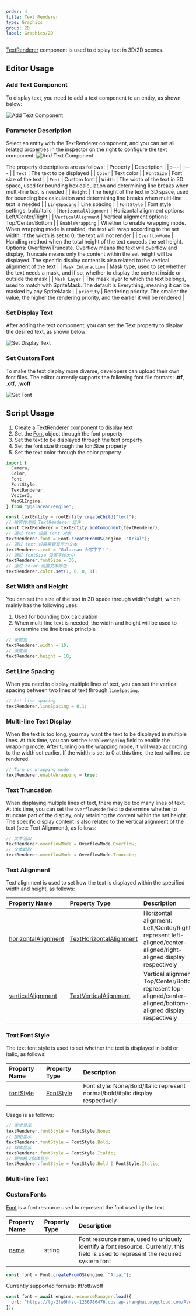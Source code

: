 ```yaml
---
order: 4
title: Text Renderer
type: Graphics
group: 2D
label: Graphics/2D
---
```


[TextRenderer](/apis/core/#TextRenderer) component is used to display text in 3D/2D scenes.

## Editor Usage

### Add Text Component

To display text, you need to add a text component to an entity, as shown below:

![Add Text Component](https://mdn.alipayobjects.com/huamei_w6ifet/afts/img/A*3d5AQYTtcNkAAAAAAAAAAAAADjCHAQ/original)

### Parameter Description

Select an entity with the TextRenderer component, and you can set all related properties in the inspector on the right to configure the text component:
![Add Text Component](https://mdn.alipayobjects.com/huamei_w6ifet/afts/img/A*9XKjSYHZQWsAAAAAAAAAAAAADjCHAQ/original)

The property descriptions are as follows:
| Property | Description |
| :--- | :--- |
| `Text` | The text to be displayed |
| `Color` | Text color |
| `FontSize` | Font size of the text |
| `Font` | Custom font |
| `Width` | The width of the text in 3D space, used for bounding box calculation and determining line breaks when multi-line text is needed |
| `Height` | The height of the text in 3D space, used for bounding box calculation and determining line breaks when multi-line text is needed |
| `LineSpacing` | Line spacing |
| `FontStyle` | Font style settings: bold/italic |
| `HorizontalAlignment` | Horizontal alignment options: Left/Center/Right |
| `VerticalAlignment` | Vertical alignment options: Top/Center/Bottom |
| `EnableWrapping` | Whether to enable wrapping mode. When wrapping mode is enabled, the text will wrap according to the set width. If the width is set to 0, the text will not render |
| `OverflowMode` | Handling method when the total height of the text exceeds the set height. Options: Overflow/Truncate. Overflow means the text will overflow and display, Truncate means only the content within the set height will be displayed. The specific display content is also related to the vertical alignment of the text |
| `Mask Interaction` | Mask type, used to set whether the text needs a mask, and if so, whether to display the content inside or outside the mask |
| `Mask Layer` | The mask layer to which the text belongs, used to match with SpriteMask. The default is Everything, meaning it can be masked by any SpriteMask |
| `priority` | Rendering priority. The smaller the value, the higher the rendering priority, and the earlier it will be rendered |

### Set Display Text

After adding the text component, you can set the Text property to display the desired text, as shown below:

![Set Display Text](https://mdn.alipayobjects.com/huamei_w6ifet/afts/img/A*J6nKTJOOm4kAAAAAAAAAAAAADjCHAQ/original)

### Set Custom Font

To make the text display more diverse, developers can upload their own font files. The editor currently supports the following font file formats: **.ttf**, **.otf**, **.woff**

![Set Font](https://mdn.alipayobjects.com/huamei_w6ifet/afts/img/A*CgA5S5vneeMAAAAAAAAAAAAADjCHAQ/original)

## Script Usage

<playground src="text-renderer.ts"></playground>

1. Create a [TextRenderer](/apis/core/#TextRenderer) component to display text  
2. Set the [Font](/apis/core/#Font) object through the font property  
3. Set the text to be displayed through the text property  
3. Set the font size through the fontSize property  
4. Set the text color through the color property

```typescript
import {
  Camera,
  Color,
  Font,
  FontStyle,
  TextRenderer,
  Vector3,
  WebGLEngine,
} from "@galacean/engine";

const textEntity = rootEntity.createChild("text");
// 给实体添加 TextRenderer 组件
const textRenderer = textEntity.addComponent(TextRenderer);
// 通过 font 设置 Font 对象
textRenderer.font = Font.createFromOS(engine, "Arial");
// 通过 text 设置需要显示的文本
textRenderer.text = "Galacean 会写字了！";
// 通过 fontSize 设置字体大小
textRenderer.fontSize = 36;
// 通过 color 设置文本颜色
textRenderer.color.set(1, 0, 0, 1);
```

### Set Width and Height

You can set the size of the text in 3D space through width/height, which mainly has the following uses:  
1. Used for bounding box calculation  
2. When multi-line text is needed, the width and height will be used to determine the line break principle

```typescript
// 设置宽
textRenderer.width = 10;
// 设置高
textRenderer.height = 10;
```

### Set Line Spacing

When you need to display multiple lines of text, you can set the vertical spacing between two lines of text through `lineSpacing`.

```typescript
// Set line spacing
textRenderer.lineSpacing = 0.1;
```

### Multi-line Text Display

When the text is too long, you may want the text to be displayed in multiple lines. At this time, you can set the `enableWrapping` field to enable the wrapping mode. After turning on the wrapping mode, it will wrap according to the width set earlier. If the width is set to 0 at this time, the text will not be rendered.

```typescript
// Turn on wrapping mode
textRenderer.enableWrapping = true;
```

### Text Truncation

When displaying multiple lines of text, there may be too many lines of text. At this time, you can set the `overflowMode` field to determine whether to truncate part of the display, only retaining the content within the set height. The specific display content is also related to the vertical alignment of the text (see: Text Alignment), as follows:

```typescript
// 文本溢出
textRenderer.overflowMode = OverflowMode.Overflow;
// 文本截取
textRenderer.overflowMode = OverflowMode.Truncate;
```

### Text Alignment

Text alignment is used to set how the text is displayed within the specified width and height, as follows:

| Property Name                                                        | Property Type                                                   | Description                                                                 |
| :------------------------------------------------------------------- | :-------------------------------------------------------------- | :-------------------------------------------------------------------------- |
| [horizontalAlignment](/apis/core/#TextRenderer-horizontalAlignment) | [TextHorizontalAlignment](/apis/core/#TextHorizontalAlignment) | Horizontal alignment: Left/Center/Right represent left-aligned/center-aligned/right-aligned display respectively |
| [verticalAlignment](/apis/core/#TextRenderer-horizontalAlignment)   | [TextVerticalAlignment](/apis/core/#TextVerticalAlignment)     | Vertical alignment: Top/Center/Bottom represent top-aligned/center-aligned/bottom-aligned display respectively   |

### Text Font Style

The text font style is used to set whether the text is displayed in bold or italic, as follows:

| Property Name                                      | Property Type                   | Description                                      |
| :------------------------------------------------- | :------------------------------ | :------------------------------------------------ |
| [fontStyle](/apis/core/#TextRenderer-fontStyle) | [FontStyle](/apis/core/#FontStyle) | Font style: None/Bold/Italic represent normal/bold/italic display respectively |

Usage is as follows:

```typescript
// 正常显示
textRenderer.fontStyle = FontStyle.None;
// 加粗显示
textRenderer.fontStyle = FontStyle.Bold;
// 斜体显示
textRenderer.fontStyle = FontStyle.Italic;
// 既加粗又斜体显示
textRenderer.fontStyle = FontStyle.Bold | FontStyle.Italic;
```

### Multi-line Text

<playground src="text-wrap-alignment.ts"></playground>

### Custom Fonts

[Font](/apis/core/#Font) is a font resource used to represent the font used by the text.

| Property Name                        | Property Type | Description                                                                 |
| :----------------------------------- | :------------ | :-------------------------------------------------------------------------- |
| [name](/apis/core/#Sprite-name)   | string        | Font resource name, used to uniquely identify a font resource. Currently, this field is used to represent the required system font |

```typescript
const font = Font.createFromOS(engine, "Arial");
```

Currently supported formats: ttf/otf/woff

```typescript
const font = await engine.resourceManager.load({
  url: "https://lg-2fw0hhsc-1256786476.cos.ap-shanghai.myqcloud.com/Avelia.otf",
});
```

<playground src="text-renderer-font.ts"></playground>
```
